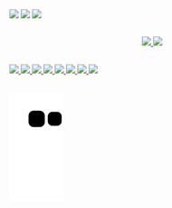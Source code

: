 
<div> 
  <a href="https://www.linkedin.com/in/axel-gerhard-georg-mueller-b66952198/" target="_blank"><img src="https://img.shields.io/badge/-LinkedIn-%230077B5?style=for-the-badge&logo=linkedin&logoColor=white" target="_blank"></a> 
 	<a href ="mailto:axelgeorg16@gmail.com"><img src="https://img.shields.io/badge/-Gmail-%23333?style=for-the-badge&logo=gmail&logoColor=white" target="_blank"></a>
  <a href="https://www.instagram.com/axelgeorg/" target="_blank"><img src="https://img.shields.io/badge/-Instagram-%23E4405F?style=for-the-badge&logo=instagram&logoColor=white" target="_blank"></a>
</div>

##

<div align="center">
  <a href="https://github.com/axelgeorg">
  <img height="180em" src="https://github-readme-stats.vercel.app/api?username=axelgeorg&show_icons=true&theme=dark&include_all_commits=true&count_private=true"/>
  <img height="180em" src="https://github-readme-stats.vercel.app/api/top-langs/?username=axelgeorg&layout=compact&langs_count=7&theme=dark"/>
</div>
  
##
  
<div style="display: inline_block">
  <img src="https://img.shields.io/badge/C-00599C?style=for-the-badge&logo=c&logoColor=white" target="_blank">
  <img src="https://img.shields.io/badge/C%2B%2B-00599C?style=for-the-badge&logo=c%2B%2B&logoColor=white" target="_blank">
  <img src="https://img.shields.io/badge/C%23-239120?style=for-the-badge&logo=c-sharp&logoColor=white" target="_blank">
  <img src="https://img.shields.io/badge/.NET-5C2D91?style=for-the-badge&logo=.net&logoColor=white" target="_blank">
  <img src="https://img.shields.io/badge/Java-ED8B00?style=for-the-badge&logo=java&logoColor=white" target="_blank">
  <img src="https://img.shields.io/badge/Python-3776AB?style=for-the-badge&logo=python&logoColor=white" target="_blank">
  <img src="https://img.shields.io/badge/HTML-239120?style=for-the-badge&logo=html5&logoColor=white" target="_blank">
  <img src="https://img.shields.io/badge/CSS-239120?&style=for-the-badge&logo=css3&logoColor=white" target="_blank">
</div>
  
##
  
![Snake animation](https://github.com/axelgeorg/axelgeorg/blob/output/github-contribution-grid-snake.svg)
